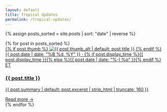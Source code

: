 ```yaml
---
layout: default
title: Tropical Updates
permalink: /tropical-updates/
---
```


{% assign posts_sorted = site.posts | sort: "date" | reverse %}

<div class="posts-grid">
  {% for post in posts_sorted %}
    <article class="card">
      <a class="card__link" href="{{ post.url | relative_url }}">
        {% if post.thumb %}
          <img class="card__thumb" src="{{ post.thumb | relative_url }}" alt="{{ post.thumb_alt | default: post.title }}">
        {% endif %}
        <time class="card__date">
          {{ post.date | date: "%B %d, %Y" }} ·
          {% if post.display_time %}{{ post.display_time }}{% else %}{{ post.date | date: "%-I %p" }}{% endif %} ET
        </time>
        <h3 class="card__title">{{ post.title }}</h3>
        <p class="card__summary">
          {{ post.summary | default: post.excerpt | strip_html | truncate: 160 }}
        </p>
        <span class="card__cta">Read more →</span>
      </a>
    </article>
  {% endfor %}
</div>
